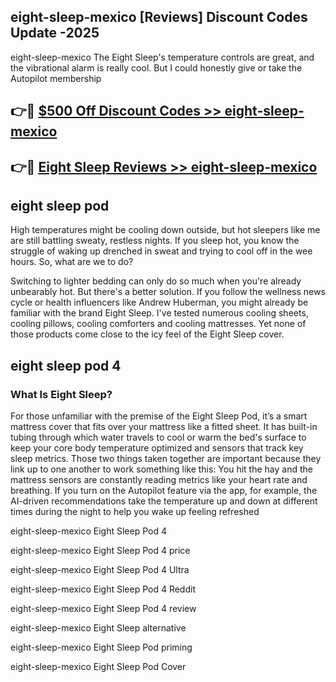 ## eight-sleep-mexico [Reviews​] Discount Codes Update -2025

eight-sleep-mexico The Eight Sleep's temperature controls are great, and the vibrational alarm is really cool. But I could honestly give or take the Autopilot membership

## 👉🔴 [$500 Off Discount Codes >> eight-sleep-mexico](http://download.freeplayer.one?title=eight-sleep-mexico&ref=18-ES)

## 👉🔴 [Eight Sleep Reviews >> eight-sleep-mexico](http://download.freeplayer.one?title=eight-sleep-mexico&ref=18-ES)

## eight sleep pod

High temperatures might be cooling down outside, but hot sleepers like me are still battling sweaty, restless nights. If you sleep hot, you know the struggle of waking up drenched in sweat and trying to cool off in the wee hours. So, what are we to do?

Switching to lighter bedding can only do so much when you're already unbearably hot. But there's a better solution. If you follow the wellness news cycle or health influencers like Andrew Huberman, you might already be familiar with the brand Eight Sleep. I've tested numerous cooling sheets, cooling pillows, cooling comforters and cooling mattresses. Yet none of those products come close to the icy feel of the Eight Sleep cover.

## eight sleep pod 4

### What Is Eight Sleep?

For those unfamiliar with the premise of the Eight Sleep Pod, it’s a smart mattress cover that fits over your mattress like a fitted sheet. It has built-in tubing through which water travels to cool or warm the bed's surface to keep your core body temperature optimized and sensors that track key sleep metrics. Those two things taken together are important because they link up to one another to work something like this: You hit the hay and the mattress sensors are constantly reading metrics like your heart rate and breathing. If you turn on the Autopilot feature via the app, for example, the AI-driven recommendations take the temperature up and down at different times during the night to help you wake up feeling refreshed

eight-sleep-mexico Eight Sleep Pod 4

eight-sleep-mexico Eight Sleep Pod 4 price

eight-sleep-mexico Eight Sleep Pod 4 Ultra

eight-sleep-mexico Eight Sleep Pod 4 Reddit

eight-sleep-mexico Eight Sleep Pod 4 review

eight-sleep-mexico Eight Sleep alternative

eight-sleep-mexico Eight Sleep Pod priming

eight-sleep-mexico Eight Sleep Pod Cover